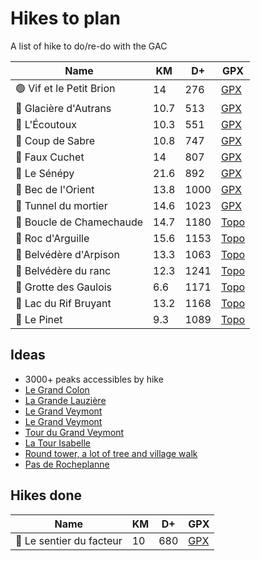 # Hikes to plan

A list of hike to do/re-do with the GAC

| Name | KM | D+ | GPX |
|------|----|----|-----|
| 🟢 Vif et le Petit Brion | 14 | 276 | [GPX](https://brouter.de/brouter-web/#map=14/45.0657/5.6904/1069,drinking_water,toilets&lonlats=5.667266,45.056611;5.688163,45.086922;5.710659,45.073273;5.711088,45.068489;5.705767,45.064731;5.690607,45.051582;5.683858,45.051619;5.679122,45.051817;5.667223,45.056482&profile=hiking-mountain) |
| 🔵 Glacière d'Autrans | 10.7 | 513 | [GPX](https://brouter.de/brouter-web/#map=14/45.2294/5.5417/1069&lonlats=5.559779,45.212833;5.555112,45.216208;5.54992,45.230716;5.544842,45.235629;5.553288,45.237159;5.563548,45.238798;5.567472,45.233994;5.560423,45.234079;5.560048,45.228461;5.560112,45.21819;5.560037,45.212788&profile=hiking-mountain) |
| 🔵 L'Écoutoux | 10.3 | 551 | [GPX](https://brouter.de/brouter-web/#map=14/45.2633/5.7758/1069,Waymarked_Trails-Hiking,viewpoint&lonlats=5.77707,45.259898;5.784758,45.265435;5.78186,45.267622;5.765378,45.272984;5.760376,45.26683;5.757779,45.25277;5.76102,45.266067;5.766943,45.267419;5.776557,45.259935&profile=hiking-mountain) |
| 🔵 Coup de Sabre | 10.8 | 747 | [GPX](https://brouter.de/brouter-web/#map=17/45.19299/5.66616/1069&lonlats=5.672486,45.196655;5.66784,45.194916;5.667744,45.192336;5.662647,45.190151;5.662701,45.18829;5.660373,45.189886;5.655062,45.193907;5.642767,45.199625;5.638797,45.200184;5.647209,45.210196;5.651886,45.208517;5.657026,45.208137;5.666767,45.200297;5.672364,45.196848&profile=hiking-mountain) |
| 🔵 Faux Cuchet | 14 | 807 | [GPX](https://brouter.de/brouter-web/#map=14/45.0355/5.7257/1069&lonlats=5.718255,45.032242;5.724617,45.039101;5.727332,45.037505;5.731087,45.036164;5.736494,45.049285;5.741622,45.045888;5.73997,45.041265;5.742974,45.038293;5.718148,45.032152&profile=hiking-mountain) |
| 🔴 Le Sénépy | 21.6 | 892 | [GPX](https://brouter.de/brouter-web/#map=14/44.9239/5.7222/1069&lonlats=5.734828,44.937817;5.735746,44.937078;5.740678,44.937502;5.739799,44.93567;5.745903,44.937896;5.746644,44.935519;5.74961,44.930907;5.744798,44.929517;5.741987,44.925552;5.736644,44.914356;5.728429,44.911163;5.72613,44.905552;5.723705,44.908547;5.72238,44.905411;5.72123,44.908142;5.71068,44.919735;5.705101,44.931915;5.705525,44.936666;5.71141,44.93055;5.720658,44.922183;5.7188,44.927122;5.724805,44.927749;5.734509,44.938164&profile=hiking-mountain) |
| 🔴 Bec de l'Orient | 13.8 | 1000 | [GPX](https://brouter.de/brouter-web/#map=18/45.23520/5.54419/1069&lonlats=5.554082,45.249362;5.539577,45.239557;5.540028,45.238826;5.529685,45.215606;5.533376,45.211402;5.544791,45.235677;5.553267,45.237185;5.56494,45.238315;5.55449,45.249241&profile=hiking-mountain) |
| 🔴 Tunnel du mortier | 14.6 | 1023 | [GPX](https://brouter.de/brouter-web/#map=14/45.2393/5.5708/1069&lonlats=5.561099,45.262337;5.568361,45.25516;5.570669,45.248425;5.581613,45.247641;5.586505,45.247292;5.588694,45.240992;5.540371,45.239208;5.543933,45.244339;5.551894,45.248274;5.559425,45.253863;5.560713,45.262023&profile=hiking-mountain) |
| 🔴 Boucle de Chamechaude | 14.7 | 1180 | [Topo](https://www.decathlon-outdoor.com/fr-fr/solo/boucle-de-chamechaude-63691e31c8a8c) |
| 🔴 Roc d'Arguille | 15.6 | 1153 | [Topo](https://www.decathlon-outdoor.com/fr-fr/solo/roc-d-arguille-par-le-col-du-coq-63b72b25791db) |
| 🔴 Belvédère d'Arpison | 13.3 | 1063 | [Topo](https://www.decathlon-outdoor.com/fr-fr/solo/belvedere-d-arpison-63691e047f383) |
| 🔴 Belvédère du ranc | 12.3 | 1241 | [Topo](https://www.decathlon-outdoor.com/fr-fr/solo/balade-belvedere-du-ranc-abri-de-la-goulandiere-62e6ac7973b2e) |
| 🔴 Grotte des Gaulois | 6.6 | 1171 | [Topo](https://www.decathlon-outdoor.com/fr-fr/solo/grotte-des-gaulois-et-ascension-vertigineuse-en-vercors-5ea033660b25e) |
| 🔴 Lac du Rif Bruyant | 13.2 | 1168 | [Topo](https://www.decathlon-outdoor.com/fr-fr/solo/lac-du-rif-bruyant-6308b9b1cd3bf) |
| 🔴 Le Pinet | 9.3 | 1089 | [Topo](https://www.decathlon-outdoor.com/fr-fr/solo/sommet-du-pinet-et-cheminee-suspendue-en-chartreuse-5ec69b82a7137) |

## Ideas

- 3000+ peaks accessibles by hike
- [Le Grand Colon](https://www.decathlon-outdoor.com/fr-fr/solo/tour-du-grand-colon-et-reveil-au-chant-des-grenouilles-5fb6b4639c067)
- [La Grande Lauzière](https://www.decathlon-outdoor.com/fr-fr/solo/la-grande-lauziere-depuis-le-recoin-624efa2638d7f)
- [Le Grand Veymont](https://www.decathlon-outdoor.com/fr-fr/solo/gresse-en-vercors-et-la-grimpette-au-grand-veymont-62e82aff0d9e9)
- [Le Grand Veymont](https://www.decathlon-outdoor.com/fr-fr/solo/escapade-vivifiante-au-grand-veymont-et-recherche-d-animaux-5ea81d56ccf1f)
- [Tour du Grand Veymont](https://www.decathlon-outdoor.com/fr-fr/solo/gresse-en-vercors-et-superbe-tour-du-grand-veymont-5f8e74adeb2e2)
- [La Tour Isabelle](https://www.komoot.com/smarttour/1509789)
- [Round tower, a lot of tree and village walk](https://brouter.de/brouter-web/#map=15/45.1964/5.8500/1069,viewpoint,attraction&lonlats=5.84055,45.201229;5.881897,45.21283;5.882111,45.213423;5.882503,45.2126;5.883704,45.21263;5.888972,45.210256;5.885598,45.196781;5.883517,45.193787;5.871291,45.187861;5.858352,45.191747;5.845048,45.200372;5.840617,45.201159&straight=3&profile=hiking-mountain)
- [Pas de Rocheplanne](https://www.komoot.com/smarttour/10744646)

## Hikes done

| Name | KM | D+ | GPX |
|------|----|----|-----|
| 🔵 Le sentier du facteur | 10 | 680 | [GPX](https://brouter.de/brouter-web/#map=15/45.0996/5.8169/1069,Waymarked_Trails-Hiking&lonlats=5.803877,45.103464;5.80841,45.104387;5.817491,45.107577;5.825675,45.100548;5.817937,45.091846;5.815426,45.094966;5.807626,45.088263;5.798399,45.091793;5.804676,45.09945;5.803707,45.103094&profile=hiking-mountain) |